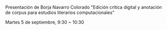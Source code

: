 Presentación de Borja Navarro Colorado
"Edición crítica digital y anotación de corpus
para estudios literarios computacionales"

Martes 5 de septiembre, 9:30 ~ 10:30
